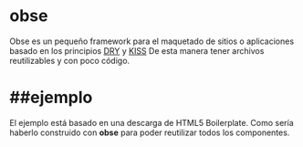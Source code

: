 obse
====

Obse es un pequeño framework para el maquetado de sitios o aplicaciones basado en los principios [DRY](http://en.wikipedia.org/wiki/Don%27t_repeat_yourself) y [KISS](http://en.wikipedia.org/wiki/KISS_principle)
De esta manera tener archivos reutilizables y con poco código.

##ejemplo
========
El ejemplo está basado en una descarga de HTML5 Boilerplate. Como sería haberlo construido con **obse** para poder reutilizar todos los componentes.
